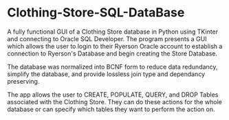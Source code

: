 # Clothing-Store-SQL-DataBase

A fully functional GUI of a Clothing Store database in Python using TKinter and connecting to Oracle SQL Developer. 
The program presents a GUI which allows the user to login to their Ryerson Oracle account to 
establish a connection to Ryerson's Database and begin creating the Store Database. 

The database was normalized into BCNF form to reduce data redundancy, simplify the database, and provide lossless join type and dependancy preserving.

The app allows the user to CREATE, POPULATE, QUERY, and DROP Tables associated with the Clothing Store.
They can do these actions for the whole database or can specify which tables they want to perform the action on.
